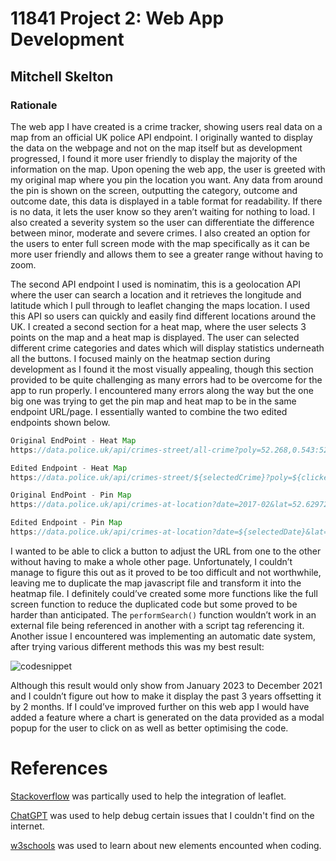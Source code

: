 # 11841 Project 2: Web App Development
## Mitchell Skelton

### Rationale
The web app I have created is a crime tracker, showing users real data on a map from an official UK police API endpoint. I originally wanted to display the data on the webpage and not on the map itself but as development progressed, I found it more user friendly to display the majority of the information on the map. Upon opening the web app, the user is greeted with my original map where you pin the location you want. Any data from around the pin is shown on the screen, outputting the category, outcome and outcome date, this data is displayed in a table format for readability. If there is no data, it lets the user know so they aren’t waiting for nothing to load. I also created a severity system so the user can differentiate the difference between minor, moderate and severe crimes. I also created an option for the users to enter full screen mode with the map specifically as it can be more user friendly and allows them to see a greater range without having to zoom.

The second API endpoint I used is nominatim, this is a geolocation API where the user can search a location and it retrieves the longitude and latitude which I pull through to leaflet changing the maps location. I used this API so users can quickly and easily find different locations around the UK. I created a second section for a heat map, where the user selects 3 points on the map and a heat map is displayed. The user can selected different crime categories and dates which will display statistics underneath all the buttons. I focused mainly on the heatmap section during development as I found it the most visually appealing, though this section provided to be quite challenging as many errors had to be overcome for the app to run properly. I encountered many errors along the way but the one big one was trying to get the pin map and heat map to be in the same endpoint URL/page. I essentially wanted to combine the two edited endpoints shown below.
```js
Original EndPoint - Heat Map
https://data.police.uk/api/crimes-street/all-crime?poly=52.268,0.543:52.794,0.238:52.130,0.478&date=2017-01

Edited Endpoint - Heat Map
https://data.police.uk/api/crimes-street/${selectedCrime}?poly=${clickedCoordinates[0].lat},${clickedCoordinates[0].lng}:${clickedCoordinates[1].lat},${clickedCoordinates[1].lng}:${clickedCoordinates[2].lat},${clickedCoordinates[2].lng}&date=${selectedDate}

Original EndPoint - Pin Map
https://data.police.uk/api/crimes-at-location?date=2017-02&lat=52.629729&lng=-1.131592

Edited Endpoint - Pin Map
https://data.police.uk/api/crimes-at-location?date=${selectedDate}&lat=${latitude}&lng=${longitude}
```

I wanted to be able to click a button to adjust the URL from one to the other without having to make a whole other page. Unfortunately, I couldn’t manage to figure this out as it proved to be too difficult and not worthwhile, leaving me to duplicate the map javascript file and transform it into the heatmap file. I definitely could’ve created some more functions like the full screen function to reduce the duplicated code but some proved to be harder than anticipated. The 
```performSearch()``` function
wouldn’t work in an external file being referenced in another with a script tag referencing it. Another issue I encountered was implementing an automatic date system, after trying various different methods this was my best result:

![codesnippet](./Images/date%20selector%20fail.PNG)

Although this result would only show from January 2023 to December 2021 and I couldn’t figure out how to make it display the past 3 years offsetting it by 2 months. If I could’ve improved further on this web app I would have added a feature where a chart is generated on the data provided as a modal popup for the user to click on as well as better optimising the code.


# References
[Stackoverflow](https://stackoverflow.com/) was partically used to help the integration of leaflet.

[ChatGPT](https://chat.openai.com/) was used to help debug certain issues that I couldn't find on the internet.

[w3schools](https://www.w3schools.com/) was used to learn about new elements encounted when coding.
